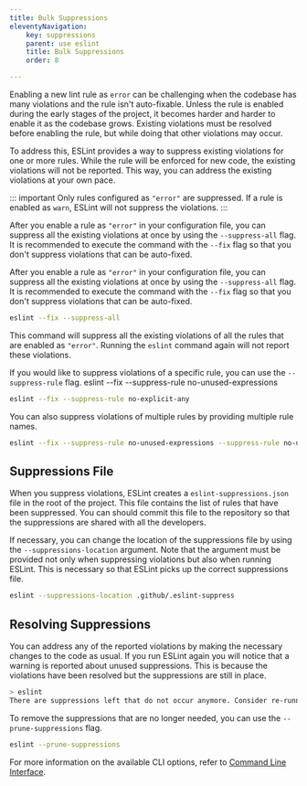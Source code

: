 ```yaml
---
title: Bulk Suppressions
eleventyNavigation:
    key: suppressions
    parent: use eslint
    title: Bulk Suppressions
    order: 8

---
```


Enabling a new lint rule as `error` can be challenging when the codebase has many violations and the rule isn't auto-fixable.  Unless the rule is enabled during the early stages of the project, it becomes harder and harder to enable it as the codebase grows. Existing violations must be resolved before enabling the rule, but while doing that other violations may occur.

To address this, ESLint provides a way to suppress existing violations for one or more rules. While the rule will be enforced for new code, the existing violations will not be reported. This way, you can address the existing violations at your own pace.

::: important
Only rules configured as `"error"` are suppressed. If a rule is enabled as `warn`, ESLint will not suppress the violations.
:::

After you enable a rule as `"error"` in your configuration file, you can suppress all the existing violations at once by using the `--suppress-all` flag. It is recommended to execute the command with the `--fix` flag so that you don't suppress violations that can be auto-fixed.

After you enable a rule as `"error"` in your configuration file, you can suppress all the existing violations at once by using the `--suppress-all` flag. It is recommended to execute the command with the `--fix` flag so that you don't suppress violations that can be auto-fixed.

```bash
eslint --fix --suppress-all
```

This command will suppress all the existing violations of all the rules that are enabled as `"error"`. Running the `eslint` command again will not report these violations.

If you would like to suppress violations of a specific rule, you can use the `--suppress-rule` flag.
eslint --fix --suppress-rule no-unused-expressions

```bash
eslint --fix --suppress-rule no-explicit-any
```

You can also suppress violations of multiple rules by providing multiple rule names.

```bash
eslint --fix --suppress-rule no-unused-expressions --suppress-rule no-unsafe-assignment
```

## Suppressions File

When you suppress violations, ESLint creates a `eslint-suppressions.json` file in the root of the project. This file contains the list of rules that have been suppressed. You can should commit this file to the repository so that the suppressions are shared with all the developers.

If necessary, you can change the location of the suppressions file by using the `--suppressions-location` argument. Note that the argument must be provided not only when suppressing violations but also when running ESLint. This is necessary so that ESLint picks up the correct suppressions file.

```bash
eslint --suppressions-location .github/.eslint-suppress
```

## Resolving Suppressions

You can address any of the reported violations by making the necessary changes to the code as usual. If you run ESLint again you will notice that a warning is reported about unused suppressions. This is because the violations have been resolved but the suppressions are still in place.

```bash
> eslint
There are suppressions left that do not occur anymore. Consider re-running the command with `--prune-suppressions`.
```

To remove the suppressions that are no longer needed, you can use the `--prune-suppressions` flag.

```bash
eslint --prune-suppressions
```

For more information on the available CLI options, refer to [Command Line Interface](./command-line-interface).
